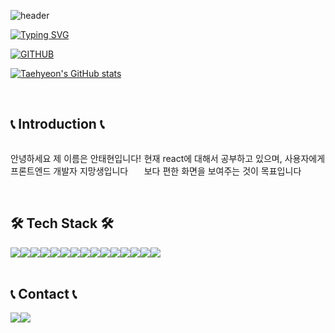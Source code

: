 ![header](https://capsule-render.vercel.app/api?type=waving&color=6994CDEE&text=&animation=twinkling&height=80)

[![Typing SVG](https://readme-typing-svg.demolab.com?font=Alkatra&weight=500&size=45&duration=4000&pause=3&color=6994CDEE&center=false&vCenter=false&multiline=true&repeat=true&width=1000&height=100&lines=Welcome+to+TaeHyeon's+GitHub!👋)](https://git.io/typing-svg)
 
<div align="left">
 
 
 [![GITHUB](https://hits.seeyoufarm.com/api/count/incr/badge.svg?url=https%3A%2F%2Fgithub.com%2FTaehyeonAn0&count_bg=%23F29494&title_bg=%232F2E2E&icon=github.svg&icon_color=%23FFFFFF&title=GITHUB&edge_flat=false)](https://github.com/mysourcefile)

<!--[![Taehyeon's languages](https://github-readme-stats.vercel.app/api/top-langs/?username=mysourcefile&layout=compact&theme=nord&hide_border=true&langs_count=10)](https://github.com/mysourcefile/github-readme-stats)-->
[![Taehyeon's GitHub stats](https://github-readme-stats.vercel.app/api?username=mysourcefile&theme=nord&hide_border=true&count_private=true)](https://github.com/s/github-readme-stats)
 
<!--  <a href="https://github.com/mysourcefile">
    <img align="center" src="https://github-readme-activity-graph.cyclic.app/graph?username=mysourcefile&theme=light&height=400&width=400&bg_color=white&title_color=2f80ed&color=2f80ed&line=2f80ed&point=1074b8&custom_title=jiholee0's%20Contribution%20Graph&area=true&hide_border=true&font_color=2f80ed&font_weight=bold" />
  </a> -->
 
<br>
 
 ## 📞 Introduction 📞
<div style="display:flex; flex-direction:row;">
 <p>안녕하세요 제 이름은 안태현입니다! 프론트엔드 개발자 지망생입니다</p><br>
 <p>현재 react에 대해서 공부하고 있으며, 사용자에게 보다 편한 화면을 보여주는 것이 목표입니다</p><br>
</div><br>
 
 ## 🛠 Tech Stack 🛠
<div style="display:flex; flex-direction:row;">
 <img src="https://img.shields.io/badge/react-%2320232a.svg?style=for-the-badge&logo=react&logoColor=%2361DAFB">
 <img src="https://img.shields.io/badge/React_Router-CA4245?style=for-the-badge&logo=react-router&logoColor=white">
 <img src="https://img.shields.io/badge/redux-%23593d88.svg?style=for-the-badge&logo=redux&logoColor=white">
 <img src="https://img.shields.io/badge/Next-black?style=for-the-badge&logo=next.js&logoColor=white">
 <img src="https://img.shields.io/badge/html5-%23E34F26.svg?style=for-the-badge&logo=html5&logoColor=white">
 <img src="https://img.shields.io/badge/css3-%231572B6.svg?style=for-the-badge&logo=css3&logoColor=white">
 <img src="https://img.shields.io/badge/python-3776AB?style=for-the-badge&logo=python&logoColor=white">
 <img src="https://img.shields.io/badge/spring-%236DB33F.svg?style=for-the-badge&logo=spring&logoColor=white">
 <img src="https://img.shields.io/badge/java-%23ED8B00.svg?style=for-the-badge&logo=openjdk&logoColor=white">
 <img src="https://img.shields.io/badge/javascript-F7DF1E?style=for-the-badge&logo=javascript&logoColor=black">
 <img src="https://img.shields.io/badge/AWS-%23FF9900.svg?style=for-the-badge&logo=amazon-aws&logoColor=white">
 <img src="https://img.shields.io/badge/github-%23121011.svg?style=for-the-badge&logo=github&logoColor=white">
 <img src="https://img.shields.io/badge/mysql-%2300f.svg?style=for-the-badge&logo=mysql&logoColor=white">
 <img src="https://img.shields.io/badge/bootstrap-7952B3?style=for-the-badge&logo=bootstrap&logoColor=white">
 <img src="https://img.shields.io/badge/git-%23F05033.svg?style=for-the-badge&logo=git&logoColor=white">
</div><br>

## 📞 Contact 📞
<div style="display:flex; flex-direction:row;">
    <a href="https://www.instagram.com/sourefile/">
        <img src="https://img.shields.io/badge/Instagram-E4405F?style=for-the-badge&logo=Instagram&logoColor=white"> 
    </a>
    <a href="mailto:thio6309@gmail.com">
        <img src="https://img.shields.io/badge/Gmail-EA4335?style=for-the-badge&logo=Gmail&logoColor=white"> 
    </a>
</div><br>
